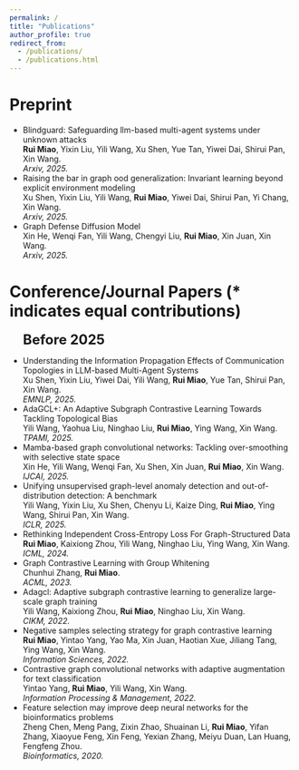 ```yaml
---
permalink: /
title: "Publications"
author_profile: true
redirect_from: 
  - /publications/
  - /publications.html
---
```


<!-- You can also find my articles on [my Google Scholar profile](https://scholar.google.com/citations?user=ifU7QsIAAAAJ&hl=zh-CN). -->

Preprint
======
<ul>

<li>Blindguard: Safeguarding llm-based multi-agent systems under unknown attacks<br />
<b>Rui Miao</b>, Yixin Liu, Yili Wang, Xu Shen, Yue Tan, Yiwei Dai, Shirui Pan, Xin Wang.<br />
<i>Arxiv, 2025.</i><br /></li>

<li>Raising the bar in graph ood generalization: Invariant learning beyond explicit environment modeling<br />
Xu Shen, Yixin Liu, Yili Wang, <b>Rui Miao</b>, Yiwei Dai, Shirui Pan, Yi Chang, Xin Wang.<br />
<i>Arxiv, 2025.</i><br /></li>

<li>Graph Defense Diffusion Model<br />
Xin He, Wenqi Fan, Yili Wang, Chengyi Liu, <b>Rui Miao</b>, Xin Juan, Xin Wang.<br />
<i>Arxiv, 2025.</i><br /></li>

</ul>

Conference/Journal Papers (* indicates equal contributions)
======
<ul>

<font size="5"><b>Before 2025</b></font><br />
<li>Understanding the Information Propagation Effects of Communication Topologies in LLM-based Multi-Agent Systems<br />
Xu Shen, Yixin Liu, Yiwei Dai, Yili Wang, <b>Rui Miao</b>, Yue Tan, Shirui Pan, Xin Wang.<br />
<i>EMNLP, 2025.</i><br /></li>

<li>AdaGCL+: An Adaptive Subgraph Contrastive Learning Towards Tackling Topological Bias<br />
Yili Wang, Yaohua Liu, Ninghao Liu, <b>Rui Miao</b>, Ying Wang, Xin Wang.<br />
<i>TPAMI, 2025.</i><br /></li>

<li>Mamba-based graph convolutional networks: Tackling over-smoothing with selective state space<br />
Xin He, Yili Wang, Wenqi Fan, Xu Shen, Xin Juan, <b>Rui Miao</b>, Xin Wang.<br />
<i>IJCAI, 2025.</i><br /></li>

<li>Unifying unsupervised graph-level anomaly detection and out-of-distribution detection: A benchmark<br />
Yili Wang, Yixin Liu, Xu Shen, Chenyu Li, Kaize Ding, <b>Rui Miao</b>, Ying Wang, Shirui Pan, Xin Wang.<br />
<i>ICLR, 2025.</i><br /></li>

<li>Rethinking Independent Cross-Entropy Loss For Graph-Structured Data<br />
<b>Rui Miao</b>, Kaixiong Zhou, Yili Wang, Ninghao Liu, Ying Wang, Xin Wang.<br />
<i>ICML, 2024.</i><br /></li>

<li>Graph Contrastive Learning with Group Whitening<br />
Chunhui Zhang, <b>Rui Miao</b>.<br />
<i>ACML, 2023.</i><br /></li>

<li>Adagcl: Adaptive subgraph contrastive learning to generalize large-scale graph training<br />
Yili Wang, Kaixiong Zhou, <b>Rui Miao</b>, Ninghao Liu, Xin Wang.<br />
<i>CIKM, 2022.</i><br /></li>

<li>Negative samples selecting strategy for graph contrastive learning<br />
<b>Rui Miao</b>, Yintao Yang, Yao Ma, Xin Juan, Haotian Xue, Jiliang Tang, Ying Wang, Xin Wang.<br />
<i>Information Sciences, 2022.</i><br /></li>

<li>Contrastive graph convolutional networks with adaptive augmentation for text classification<br />
Yintao Yang, <b>Rui Miao</b>, Yili Wang, Xin Wang.<br />
<i>Information Processing & Management, 2022.</i><br /></li>

<li>Feature selection may improve deep neural networks for the bioinformatics problems<br />
Zheng Chen, Meng Pang, Zixin Zhao, Shuainan Li, <b>Rui Miao</b>, Yifan Zhang, Xiaoyue Feng, Xin Feng, Yexian Zhang, Meiyu Duan, Lan Huang, Fengfeng Zhou.<br />
<i>Bioinformatics, 2020.</i><br /></li>

</ul>


